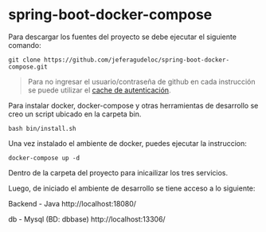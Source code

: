 # spring-boot-docker-compose


Para descargar los fuentes del proyecto se debe ejecutar el siguiente comando:

```shell
git clone https://github.com/jeferagudeloc/spring-boot-docker-compose.git
```

> Para no ingresar el usuario/contraseña de github en cada instrucción se puede utilizar el [cache de autenticación](https://git-scm.com/docs/git-credential-cache).



Para instalar docker, docker-compose y otras herramientas de desarrollo se creo un script ubicado en la carpeta bin.

```shell
bash bin/install.sh
```

Una vez instalado el ambiente de docker, puedes ejecutar la instruccion:


```shell
docker-compose up -d
```

Dentro de la carpeta del proyecto para inicailizar los tres servicios.

Luego, de iniciado el ambiente de desarrollo se tiene acceso a lo siguiente:

Backend - Java
http://localhost:18080/

db - Mysql (BD: dbbase)
http://localhost:13306/
